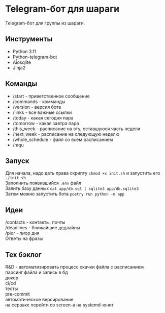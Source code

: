 # Telegram-бот для шараги
Telegram-бот для группы из шараги.

## Инструменты
- Python 3.11
- Python-telegram-bot
- Aiosqlite
- Jinja2

## Команды
- /start - приветственное сообщение
- /commands - комманды
- /version - версия бота
- /links - все важные ссылки
- /today - какая сегодня пара
- /tomorrow - какая завтра пара
- /this_week - расписание на эту, оставшуюся часть недели
- /next_week - расписание на следующую неделю 
- /whole_schedule - файл со всем расписанием
- /mqu<br>

## Запуск
Для начала, надо дать права скрипту `chmod +x init.sh` и запустить его `./init.sh` <br>
Заполнить появившийся `.env` файл <br>
Залить базу данных `cat app/db.sql | sqlite3 app/db.sqlite3` <br>
Затем можно запустить бота `poetry run python -m app` <br>

## Идеи
/contacts - контакты, почты <br>
/deadlines - ближайшие дедлайны <br>
/pi*or - пи*ор дня <br>
Ответы на фразы

## Тех бэклог
R&D - автоматизировать процесс скачки файла с расписанием <br>
парсинг файла и запись в бд <br>
докер <br>
ci/cd <br>
тесты <br>
pre-commit <br>
автоматическое версирование <br>
на серваке перейти со screen-а на systemd-юнит <br>
